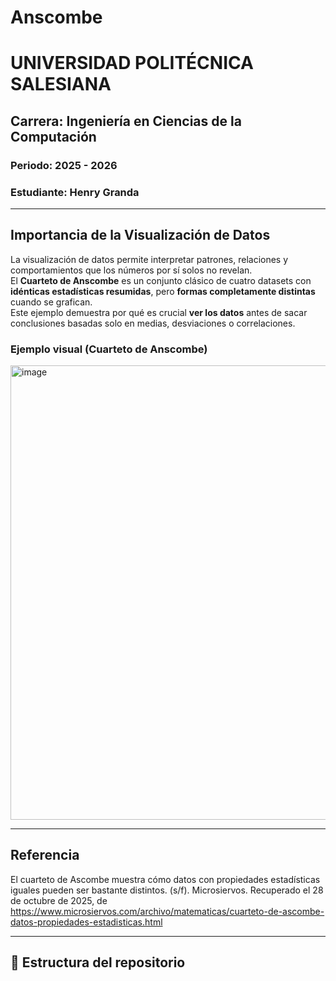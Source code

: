 # Anscombe

# UNIVERSIDAD POLITÉCNICA SALESIANA  
## Carrera: Ingeniería en Ciencias de la Computación  
### Periodo: 2025 - 2026  
### Estudiante: Henry Granda  

---

##  Importancia de la Visualización de Datos

La visualización de datos permite interpretar patrones, relaciones y comportamientos que los números por sí solos no revelan.  
El **Cuarteto de Anscombe** es un conjunto clásico de cuatro datasets con **idénticas estadísticas resumidas**, pero **formas completamente distintas** cuando se grafican.  
Este ejemplo demuestra por qué es crucial **ver los datos** antes de sacar conclusiones basadas solo en medias, desviaciones o correlaciones.

### Ejemplo visual (Cuarteto de Anscombe)
<img width="1000" height="727" alt="image" src="https://github.com/user-attachments/assets/ba1663fe-1f47-4d17-afa7-ab8abeb1b695" />


---

##  Referencia
El cuarteto de Ascombe muestra cómo datos con propiedades estadísticas iguales pueden ser bastante distintos. (s/f). Microsiervos. Recuperado el 28 de octubre de 2025, de https://www.microsiervos.com/archivo/matematicas/cuarteto-de-ascombe-datos-propiedades-estadisticas.html

---

## 📂 Estructura del repositorio

